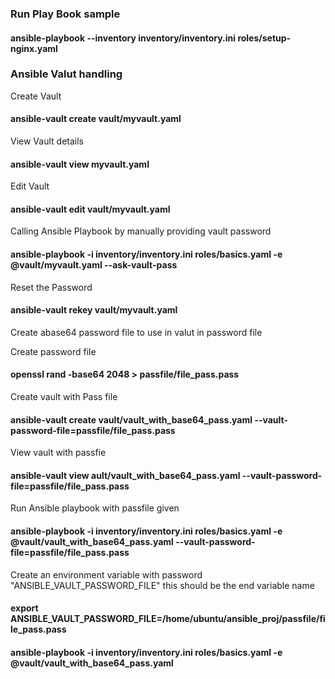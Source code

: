 
### Run Play Book sample

#### ansible-playbook --inventory inventory/inventory.ini roles/setup-nginx.yaml


### Ansible Valut handling


Create Vault
#### ansible-vault create vault/myvault.yaml

View Vault details

#### ansible-vault view myvault.yaml

Edit Vault

#### ansible-vault edit vault/myvault.yaml

Calling Ansible Playbook by manually providing vault password

#### ansible-playbook -i inventory/inventory.ini roles/basics.yaml -e @vault/myvault.yaml --ask-vault-pass

Reset the Password
#### ansible-vault rekey vault/myvault.yaml



Create abase64 password file to use in valut in password file


Create password file

#### openssl rand -base64 2048 > passfile/file_pass.pass

Create vault with Pass file

#### ansible-vault create vault/vault_with_base64_pass.yaml --vault-password-file=passfile/file_pass.pass

View vault with  passfie

#### ansible-vault view ault/vault_with_base64_pass.yaml --vault-password-file=passfile/file_pass.pass

Run Ansible playbook with passfile given

#### ansible-playbook -i inventory/inventory.ini roles/basics.yaml -e @vault/vault_with_base64_pass.yaml --vault-password-file=passfile/file_pass.pass


Create an environment variable with password "ANSIBLE_VAULT_PASSWORD_FILE" this should be the end variable name

####  export ANSIBLE_VAULT_PASSWORD_FILE=/home/ubuntu/ansible_proj/passfile/file_pass.pass

####  ansible-playbook -i inventory/inventory.ini roles/basics.yaml -e @vault/vault_with_base64_pass.yaml
